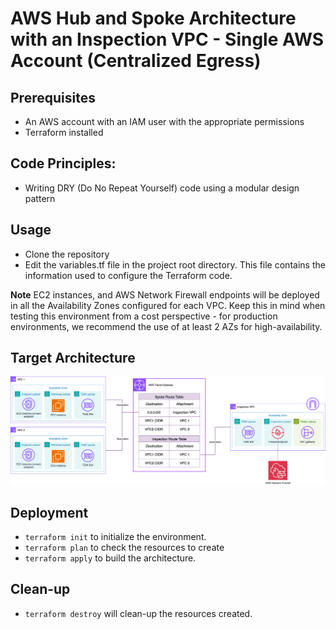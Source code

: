 # AWS Hub and Spoke Architecture with an Inspection VPC - Single AWS Account (Centralized Egress)

## Prerequisites
* An AWS account with an IAM user with the appropriate permissions
* Terraform installed

## Code Principles:
* Writing DRY (Do No Repeat Yourself) code using a modular design pattern

## Usage
* Clone the repository
* Edit the variables.tf file in the project root directory. This file contains the information used to configure the Terraform code.

**Note** EC2 instances, and AWS Network Firewall endpoints will be deployed in all the Availability Zones configured for each VPC. Keep this in mind when testing this environment from a cost perspective - for production environments, we recommend the use of at least 2 AZs for high-availability.

## Target Architecture

![Architecture diagram](../../images/single_account_centralizedegress.png)

## Deployment

* `terraform init` to initialize the environment.
* `terraform plan` to check the resources to create
* `terraform apply` to build the architecture.

## Clean-up

* `terraform destroy` will clean-up the resources created.